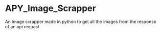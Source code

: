 # APY_Image_Scrapper
An image scrapper made in python to get all the images from the response of an api request

